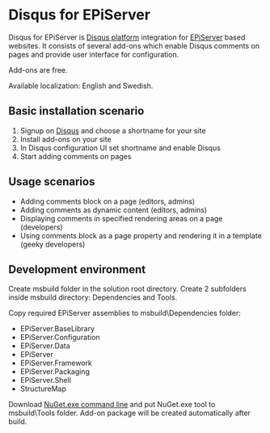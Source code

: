 Disqus for EPiServer
=====================================
Disqus for EPiServer is [Disqus platform](http://disqus.com/for-websites/) integration for [EPiServer](http://episerver.com) based websites. It consists of several add-ons which enable Disqus comments on pages and provide user interface for configuration.

Add-ons are free.

Available localization: English and Swedish.

Basic installation scenario
------------
1.	Signup on [Disqus](https://disqus.com/admin/signup/) and choose a shortname for your site
2.	Install add-ons on your site
3.	In Disqus configuration UI set shortname and enable Disqus 
4.	Start adding comments on pages

Usage scenarios
------------
- Adding comments block on a page (editors, admins)
- Adding comments as dynamic content (editors, admins)
- Displaying comments in specified rendering areas on a page (developers)
- Using comments block as a page property and rendering it in a template (geeky developers)

Development environment
------------
Create msbuild folder in the solution root directory. Create 2 subfolders inside msbuild directory: Dependencies and Tools.

Copy required EPiServer assemblies to msbuild\Dependencies folder:
- EPiServer.BaseLibrary
- EPiServer.Configuration
- EPiServer.Data
- EPiServer
- EPiServer.Framework
- EPiServer.Packaging
- EPiServer.Shell
- StructureMap

Download [NuGet.exe command line](http://nuget.codeplex.com/releases) and put NuGet.exe tool to msbuild\Tools folder. Add-on package will be created automatically after build.
